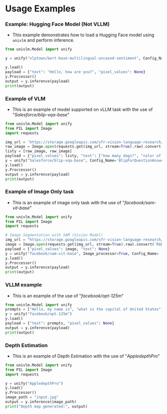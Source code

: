 # Usage Examples

### **Example: Hugging Face Model (Not VLLM)**
- This example demonstrates how to load a Hugging Face model using `univlm` and perform inference.
```python
from univlm.Model import unify

y = unify("nlptown/bert-base-multilingual-uncased-sentiment", Config_Name="BertForNextSentencePrediction")

y.load()
payload = {"text": "Hello, how are you?", "pixel_values": None}
y.Proccessor()
output = y.inference(payload)
print(output)
```
### **Example of VLM**
- This is an example of model supported on vLLM task with the use of "*Salesforce/blip-vqa-base*"
```python
from univlm.Model import unify  
from PIL import Image
import requests

img_url = 'https://storage.googleapis.com/sfr-vision-language-research/BLIP/demo.jpg'
raw_image = Image.open(requests.get(img_url, stream=True).raw).convert('RGB')
listy = [raw_image, raw_image]
payload = {"pixel_values": listy, "text": ["how many dogs?", "color of dog"]}
y = unify("Salesforce/blip-vqa-base", Config_Name='BlipForQuestionAnswering')
y.load()
y.Proccessor()
output = y.inference(payload)
print(output)
```
### **Example of Image Only task**
- This is an example of image only task with the use of "*facebook/sam-vit-base*"
```python
from univlm.Model import unify
from PIL import Image
import requests

# Image Segmentation with SAM (Vision Model)
img_url = "https://storage.googleapis.com/sfr-vision-language-research/BLIP/demo.jpg"
image = Image.open(requests.get(img_url, stream=True).raw).convert('RGB')
payload = {"pixel_values": image, "text": None}
y = unify("facebook/sam-vit-base", Image_processor=True, Config_Name= 'SamModel')
y.load()
y.Proccessor()
output = y.inference(payload)
print(output)
```
### **VLLM example**
- This is an example of the use of "*facebook/opt-125m*"
```python
from univlm.Model import unify
prompts = ["Hello, my name is", "what is the capital of United States"]
y = unify("facebook/opt-125m")
y.load()
payload = {"text": prompts, "pixel_values": None}
output = y.inference(payload)
print(output)
```
### **Depth Estimation**
- This is an example of Depth Estimation with the use of "*AppledepthPro*"
```python
from univlm.Model import unify  
from PIL import Image
import requests

y = unify("AppledepthPro")
y.load()
y.Proccessor()
image_path = "input.jpg"
output = y.inference(image_path)
print("Depth map generated:", output)



